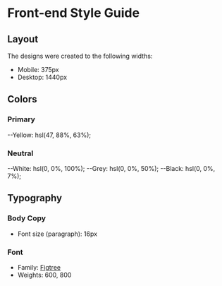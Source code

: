 # Front-end Style Guide

## Layout

The designs were created to the following widths:

- Mobile: 375px
- Desktop: 1440px

## Colors

### Primary

--Yellow: hsl(47, 88%, 63%);

### Neutral

--White: hsl(0, 0%, 100%);
--Grey: hsl(0, 0%, 50%);
--Black: hsl(0, 0%, 7%);

## Typography

### Body Copy

- Font size (paragraph): 16px

### Font

- Family: [Figtree](https://fonts.google.com/specimen/Figtree)
- Weights: 600, 800
